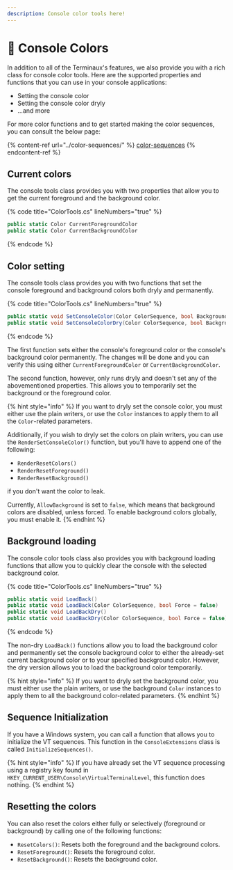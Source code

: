 ```yaml
---
description: Console color tools here!
---
```


# 🌈 Console Colors

In addition to all of the Terminaux's features, we also provide you with a rich class for console color tools. Here are the supported properties and functions that you can use in your console applications:

* Setting the console color
* Setting the console color dryly
* ...and more

For more color functions and to get started making the color sequences, you can consult the below page:

{% content-ref url="../color-sequences/" %}
[color-sequences](../color-sequences/)
{% endcontent-ref %}

## Current colors

The console tools class provides you with two properties that allow you to get the current foreground and the background color.

{% code title="ColorTools.cs" lineNumbers="true" %}
```csharp
public static Color CurrentForegroundColor
public static Color CurrentBackgroundColor
```
{% endcode %}

## Color setting

The console tools class provides you with two functions that set the console foreground and background colors both dryly and permanently.

{% code title="ColorTools.cs" lineNumbers="true" %}
```csharp
public static void SetConsoleColor(Color ColorSequence, bool Background = false, bool ForceSet = false, bool canSetBackground = true)
public static void SetConsoleColorDry(Color ColorSequence, bool Background = false, bool ForceSet = false, bool canSetBackground = true)
```
{% endcode %}

The first function sets either the console's foreground color or the console's background color permanently. The changes will be done and you can verify this using either `CurrentForegroundColor` or `CurrentBackgroundColor`.

The second function, however, only runs dryly and doesn't set any of the abovementioned properties. This allows you to temporarily set the background or the foreground color.

{% hint style="info" %}
If you want to dryly set the console color, you must either use the plain writers, or use the `Color` instances to apply them to all the `Color`-related parameters.

Additionally, if you wish to dryly set the colors on plain writers, you can use the `RenderSetConsoleColor()` function, but you'll have to append one of the following:

* `RenderResetColors()`
* `RenderResetForeground()`
* `RenderResetBackground()`

if you don't want the color to leak.

Currently, `AllowBackground` is set to `false`, which means that background colors are disabled, unless forced. To enable background colors globally, you must enable it.
{% endhint %}

## Background loading

The console color tools class also provides you with background loading functions that allow you to quickly clear the console with the selected background color.

{% code title="ColorTools.cs" lineNumbers="true" %}
```csharp
public static void LoadBack()
public static void LoadBack(Color ColorSequence, bool Force = false)
public static void LoadBackDry()
public static void LoadBackDry(Color ColorSequence, bool Force = false)
```
{% endcode %}

The non-dry `LoadBack()` functions allow you to load the background color and permanently set the console background color to either the already-set current background color or to your specified background color. However, the dry version allows you to load the background color temporarily.

{% hint style="info" %}
If you want to dryly set the background color, you must either use the plain writers, or use the background `Color` instances to apply them to all the background color-related parameters.
{% endhint %}

## Sequence Initialization

If you have a Windows system, you can call a function that allows you to initialize the VT sequences. This function in the `ConsoleExtensions` class is called `InitializeSequences()`.

{% hint style="info" %}
If you have already set the VT sequence processing using a registry key found in `HKEY_CURRENT_USER\Console\VirtualTerminalLevel`, this function does nothing.
{% endhint %}

## Resetting the colors

You can also reset the colors either fully or selectively (foreground or background) by calling one of the following functions:

* `ResetColors()`: Resets both the foreground and the background colors.
* `ResetForeground()`: Resets the foreground color.
* `ResetBackground()`: Resets the background color.
